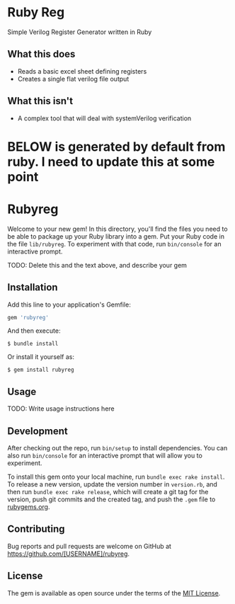 # Ruby Reg
Simple Verilog Register Generator written in Ruby


## What this does
* Reads a basic excel sheet defining registers
* Creates a single flat verilog file output

## What this isn't
* A complex tool that will deal with systemVerilog verification


# BELOW is generated by default from ruby. I need to update this at some point



# Rubyreg

Welcome to your new gem! In this directory, you'll find the files you need to be able to package up your Ruby library into a gem. Put your Ruby code in the file `lib/rubyreg`. To experiment with that code, run `bin/console` for an interactive prompt.

TODO: Delete this and the text above, and describe your gem

## Installation

Add this line to your application's Gemfile:

```ruby
gem 'rubyreg'
```

And then execute:

    $ bundle install

Or install it yourself as:

    $ gem install rubyreg

## Usage

TODO: Write usage instructions here

## Development

After checking out the repo, run `bin/setup` to install dependencies. You can also run `bin/console` for an interactive prompt that will allow you to experiment.

To install this gem onto your local machine, run `bundle exec rake install`. To release a new version, update the version number in `version.rb`, and then run `bundle exec rake release`, which will create a git tag for the version, push git commits and the created tag, and push the `.gem` file to [rubygems.org](https://rubygems.org).

## Contributing

Bug reports and pull requests are welcome on GitHub at https://github.com/[USERNAME]/rubyreg.

## License

The gem is available as open source under the terms of the [MIT License](https://opensource.org/licenses/MIT).
